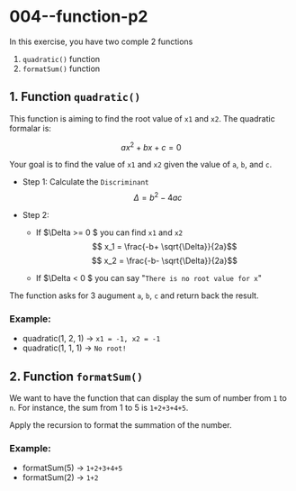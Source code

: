# 004--function-p2

In this exercise, you have two comple 2 functions
1. `quadratic()` function
2. `formatSum()` function

## 1. Function `quadratic()` 
This function is aiming to find the root value of `x1` and `x2`. The quadratic formalar is:

$$ ax^2+bx+c=0 $$

Your goal is to find the value of `x1` and `x2` given the value of `a`, `b`, and `c`.

- Step 1: Calculate the `Discriminant`
$$  \Delta = b^2-4ac$$

- Step 2: 
    - If $\Delta >= 0 $ you can find `x1` and `x2`
    $$ x_1 = \frac{-b+ \sqrt{\Delta}}{2a}$$
    $$ x_2 = \frac{-b- \sqrt{\Delta}}{2a}$$

    - If $\Delta < 0 $ you can say "`There is no root value for x`"


The function asks for 3 augument `a`, `b`, `c` and return back the result.

### Example: 
- quadratic(1, 2, 1) -> `x1 = -1, x2 = -1`
- quadratic(1, 1, 1) -> `No root!`

## 2. Function `formatSum()`
We want to have the function that can display the sum of number from `1` to `n`. For instance, the sum from 1 to 5 is `1+2+3+4+5`.

Apply the recursion to format the summation of the number.

### Example:
- formatSum(5) -> `1+2+3+4+5`
- formatSum(2) -> `1+2`
